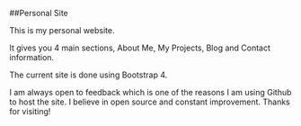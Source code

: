 ##Personal Site

This is my personal website.

It gives you 4 main sections, About Me, My Projects, Blog and Contact information.

The current site is done using Bootstrap 4.

I am always open to feedback which is one of the reasons I am using Github to host the site. I believe in open source and constant improvement. Thanks for visiting!
